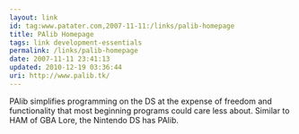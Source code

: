 ```yaml
---
layout: link
id: tag:www.patater.com,2007-11-11:/links/palib-homepage
title: PAlib Homepage
tags: link development-essentials
permalink: /links/palib-homepage
date: 2007-11-11 23:41:13
updated: 2010-12-19 03:36:44
uri: http://www.palib.tk/
---
```

PAlib simplifies programming on the DS at the expense of freedom and
functionality that most beginning programs could care less about. Similar to
HAM of GBA Lore, the Nintendo DS has PAlib.
